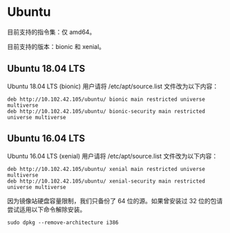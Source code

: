 # Ubuntu

目前支持的指令集：仅 amd64。

目前支持的版本：bionic 和 xenial。

## Ubuntu 18.04 LTS

Ubuntu 18.04 LTS (bionic) 用户请将 /etc/apt/source.list 文件改为以下内容：

    deb http://10.102.42.105/ubuntu/ bionic main restricted universe multiverse
    deb http://10.102.42.105/ubuntu/ bionic-security main restricted universe multiverse

## Ubuntu 16.04 LTS

Ubuntu 16.04 LTS (xenial) 用户请将 /etc/apt/source.list 文件改为以下内容：

    deb http://10.102.42.105/ubuntu/ xenial main restricted universe multiverse
    deb http://10.102.42.105/ubuntu/ xenial-security main restricted universe multiverse

因为镜像站硬盘容量限制，我们只备份了 64 位的源。如果曾安装过 32 位的包请尝试适用以下命令解除安装。

    sudo dpkg --remove-architecture i386


